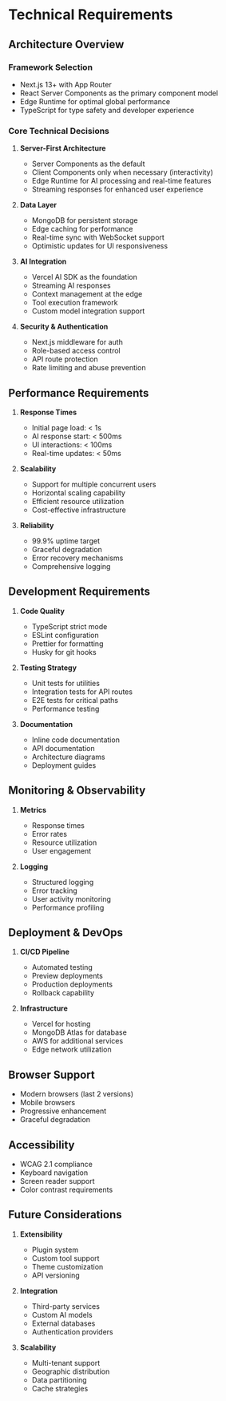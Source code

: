 # Technical Requirements

## Architecture Overview

### Framework Selection
- Next.js 13+ with App Router
- React Server Components as the primary component model
- Edge Runtime for optimal global performance
- TypeScript for type safety and developer experience

### Core Technical Decisions

1. **Server-First Architecture**
   - Server Components as the default
   - Client Components only when necessary (interactivity)
   - Edge Runtime for AI processing and real-time features
   - Streaming responses for enhanced user experience

2. **Data Layer**
   - MongoDB for persistent storage
   - Edge caching for performance
   - Real-time sync with WebSocket support
   - Optimistic updates for UI responsiveness

3. **AI Integration**
   - Vercel AI SDK as the foundation
   - Streaming AI responses
   - Context management at the edge
   - Tool execution framework
   - Custom model integration support

4. **Security & Authentication**
   - Next.js middleware for auth
   - Role-based access control
   - API route protection
   - Rate limiting and abuse prevention

## Performance Requirements

1. **Response Times**
   - Initial page load: < 1s
   - AI response start: < 500ms
   - UI interactions: < 100ms
   - Real-time updates: < 50ms

2. **Scalability**
   - Support for multiple concurrent users
   - Horizontal scaling capability
   - Efficient resource utilization
   - Cost-effective infrastructure

3. **Reliability**
   - 99.9% uptime target
   - Graceful degradation
   - Error recovery mechanisms
   - Comprehensive logging

## Development Requirements

1. **Code Quality**
   - TypeScript strict mode
   - ESLint configuration
   - Prettier for formatting
   - Husky for git hooks

2. **Testing Strategy**
   - Unit tests for utilities
   - Integration tests for API routes
   - E2E tests for critical paths
   - Performance testing

3. **Documentation**
   - Inline code documentation
   - API documentation
   - Architecture diagrams
   - Deployment guides

## Monitoring & Observability

1. **Metrics**
   - Response times
   - Error rates
   - Resource utilization
   - User engagement

2. **Logging**
   - Structured logging
   - Error tracking
   - User activity monitoring
   - Performance profiling

## Deployment & DevOps

1. **CI/CD Pipeline**
   - Automated testing
   - Preview deployments
   - Production deployments
   - Rollback capability

2. **Infrastructure**
   - Vercel for hosting
   - MongoDB Atlas for database
   - AWS for additional services
   - Edge network utilization

## Browser Support

- Modern browsers (last 2 versions)
- Mobile browsers
- Progressive enhancement
- Graceful degradation

## Accessibility

- WCAG 2.1 compliance
- Keyboard navigation
- Screen reader support
- Color contrast requirements

## Future Considerations

1. **Extensibility**
   - Plugin system
   - Custom tool support
   - Theme customization
   - API versioning

2. **Integration**
   - Third-party services
   - Custom AI models
   - External databases
   - Authentication providers

3. **Scalability**
   - Multi-tenant support
   - Geographic distribution
   - Data partitioning
   - Cache strategies 